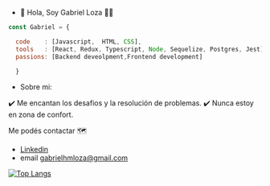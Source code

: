 


- 👋 Hola, Soy Gabriel Loza :technologist:


```js
const Gabriel = {

  code    : [Javascript,  HTML, CSS],
  tools   : [React, Redux, Typescript, Node, Sequelize, Postgres, Jest],
  passions: [Backend deveolpment,Frontend development]
  
  }
```  
- Sobre mi: 

✔️ Me encantan los desafios y la resolución de problemas. 
✔️ Nunca estoy en zona de confort. 


Me podés contactar :world_map:
- [Linkedin](https://www.linkedin.com/in/gabrielhmloza/)
- email gabrielhmloza@gmail.com

[![Top Langs](https://github-readme-stats.vercel.app/api/top-langs/?username=Gabriel1Maximiliano&hide_progress=false)](https://github.com/Gabriel1Maximiliano/github-readme-stats)
 
